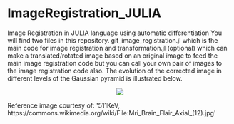 # ImageRegistration_JULIA
Image Registration in JULIA language using automatic differentiation
You will find two files in this repository. git_image_registration.jl which is the main code for image registration and transformation.jl (optional) which can make a translated/rotated image based on an original image to feed the main image registration code but you can call your own pair of images to the image registration code also.
The evolution of the corrected image in different levels of the Gaussian pyramid is illustrated below.
<p align="center">
  <img src="https://github.com/user-attachments/assets/677873f8-0ffc-460a-9f74-2d1f7d9d1fd2"/>
</p>
Reference image courtesy of: '511KeV, https://commons.wikimedia.org/wiki/File:Mri_Brain_Flair_Axial_(12).jpg'
